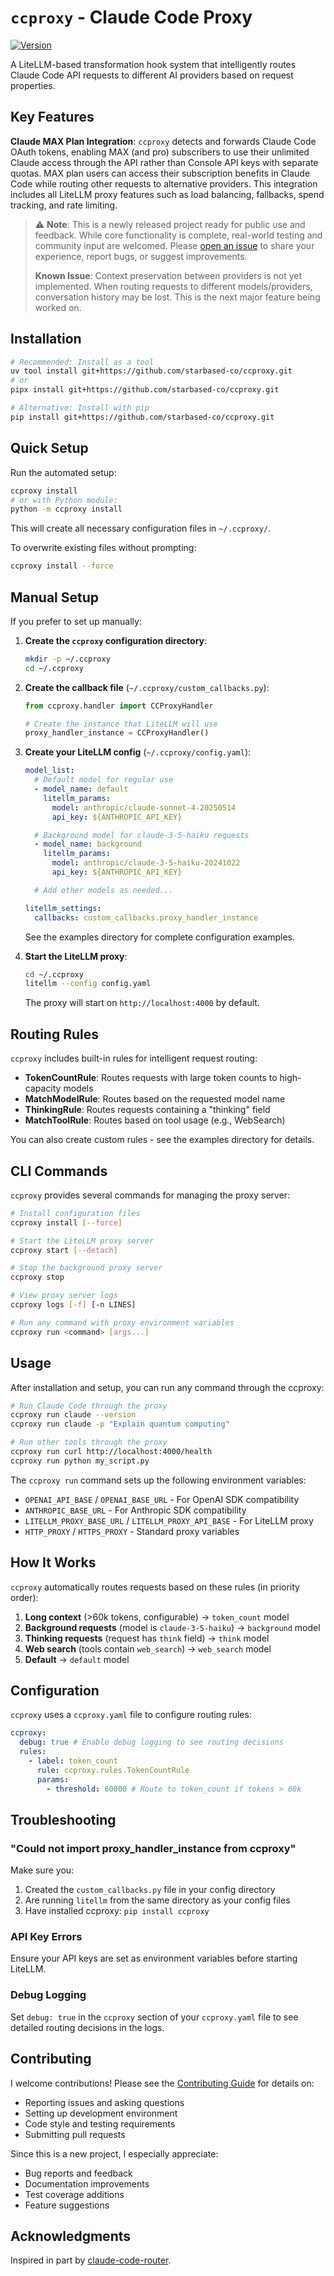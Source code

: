 # `ccproxy` - Claude Code Proxy

[![Version](https://img.shields.io/badge/version-1.0.0-blue.svg)](https://github.com/starbased-co/ccproxy)

A LiteLLM-based transformation hook system that intelligently routes Claude Code API requests to different AI providers based on request properties.

## Key Features

**Claude MAX Plan Integration**: `ccproxy` detects and forwards Claude Code OAuth tokens, enabling MAX (and pro) subscribers to use their unlimited Claude access through the API rather than Console API keys with separate quotas. MAX plan users can access their subscription benefits in Claude Code while routing other requests to alternative providers. This integration includes all LiteLLM proxy features such as load balancing, fallbacks, spend tracking, and rate limiting.

> ⚠️ **Note**: This is a newly released project ready for public use and feedback. While core functionality is complete, real-world testing and community input are welcomed. Please [open an issue](https://github.com/starbased-co/ccproxy/issues) to share your experience, report bugs, or suggest improvements.
>
> **Known Issue**: Context preservation between providers is not yet implemented. When routing requests to different models/providers, conversation history may be lost. This is the next major feature being worked on.

## Installation

```bash
# Recommended: Install as a tool
uv tool install git+https://github.com/starbased-co/ccproxy.git
# or
pipx install git+https://github.com/starbased-co/ccproxy.git

# Alternative: Install with pip
pip install git+https://github.com/starbased-co/ccproxy.git
```

## Quick Setup

Run the automated setup:

```bash
ccproxy install
# or with Python module:
python -m ccproxy install
```

This will create all necessary configuration files in `~/.ccproxy/`.

To overwrite existing files without prompting:

```bash
ccproxy install --force
```

## Manual Setup

If you prefer to set up manually:

1. **Create the `ccproxy` configuration directory**:

   ```bash
   mkdir -p ~/.ccproxy
   cd ~/.ccproxy
   ```

2. **Create the callback file** (`~/.ccproxy/custom_callbacks.py`):

   ```python
   from ccproxy.handler import CCProxyHandler

   # Create the instance that LiteLLM will use
   proxy_handler_instance = CCProxyHandler()
   ```

3. **Create your LiteLLM config** (`~/.ccproxy/config.yaml`):

   ```yaml
   model_list:
     # Default model for regular use
     - model_name: default
       litellm_params:
         model: anthropic/claude-sonnet-4-20250514
         api_key: ${ANTHROPIC_API_KEY}

     # Background model for claude-3-5-haiku requests
     - model_name: background
       litellm_params:
         model: anthropic/claude-3-5-haiku-20241022
         api_key: ${ANTHROPIC_API_KEY}

     # Add other models as needed...

   litellm_settings:
     callbacks: custom_callbacks.proxy_handler_instance
   ```

   See the examples directory for complete configuration examples.

4. **Start the LiteLLM proxy**:

   ```bash
   cd ~/.ccproxy
   litellm --config config.yaml
   ```

   The proxy will start on `http://localhost:4000` by default.

## Routing Rules

`ccproxy` includes built-in rules for intelligent request routing:

- **TokenCountRule**: Routes requests with large token counts to high-capacity models
- **MatchModelRule**: Routes based on the requested model name
- **ThinkingRule**: Routes requests containing a "thinking" field
- **MatchToolRule**: Routes based on tool usage (e.g., WebSearch)

You can also create custom rules - see the examples directory for details.

## CLI Commands

`ccproxy` provides several commands for managing the proxy server:

```bash
# Install configuration files
ccproxy install [--force]

# Start the LiteLLM proxy server
ccproxy start [--detach]

# Stop the background proxy server
ccproxy stop

# View proxy server logs
ccproxy logs [-f] [-n LINES]

# Run any command with proxy environment variables
ccproxy run <command> [args...]

```

## Usage

After installation and setup, you can run any command through the ccproxy:

```bash
# Run Claude Code through the proxy
ccproxy run claude --version
ccproxy run claude -p "Explain quantum computing"

# Run other tools through the proxy
ccproxy run curl http://localhost:4000/health
ccproxy run python my_script.py

```

The `ccproxy run` command sets up the following environment variables:

- `OPENAI_API_BASE` / `OPENAI_BASE_URL` - For OpenAI SDK compatibility
- `ANTHROPIC_BASE_URL` - For Anthropic SDK compatibility
- `LITELLM_PROXY_BASE_URL` / `LITELLM_PROXY_API_BASE` - For LiteLLM proxy
- `HTTP_PROXY` / `HTTPS_PROXY` - Standard proxy variables

## How It Works

`ccproxy` automatically routes requests based on these rules (in priority order):

1. **Long context** (>60k tokens, configurable) → `token_count` model
2. **Background requests** (model is `claude-3-5-haiku`) → `background` model
3. **Thinking requests** (request has `think` field) → `think` model
4. **Web search** (tools contain `web_search`) → `web_search` model
5. **Default** → `default` model

## Configuration

`ccproxy` uses a `ccproxy.yaml` file to configure routing rules:

```yaml
ccproxy:
  debug: true # Enable debug logging to see routing decisions
  rules:
    - label: token_count
      rule: ccproxy.rules.TokenCountRule
      params:
        - threshold: 60000 # Route to token_count if tokens > 60k
```

## Troubleshooting

### "Could not import proxy_handler_instance from ccproxy"

Make sure you:

1. Created the `custom_callbacks.py` file in your config directory
2. Are running `litellm` from the same directory as your config files
3. Have installed ccproxy: `pip install ccproxy`

### API Key Errors

Ensure your API keys are set as environment variables before starting LiteLLM.

### Debug Logging

Set `debug: true` in the `ccproxy` section of your `ccproxy.yaml` file to see detailed routing decisions in the logs.

## Contributing

I welcome contributions! Please see the [Contributing Guide](CONTRIBUTING.md) for details on:

- Reporting issues and asking questions
- Setting up development environment
- Code style and testing requirements
- Submitting pull requests

Since this is a new project, I especially appreciate:

- Bug reports and feedback
- Documentation improvements
- Test coverage additions
- Feature suggestions

## Acknowledgments

Inspired in part by [claude-code-router](https://github.com/musistudio/claude-code-router).
